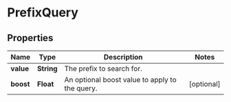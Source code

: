 # PrefixQuery

## Properties
Name | Type | Description | Notes
------------ | ------------- | ------------- | -------------
**value** | **String** | The prefix to search for. | 
**boost** | **Float** | An optional boost value to apply to the query. |  [optional]
